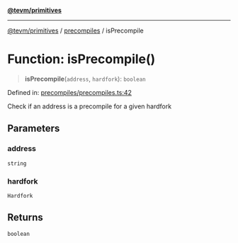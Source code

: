 [**@tevm/primitives**](../../../../README.md)

***

[@tevm/primitives](../../../../globals.md) / [precompiles](../README.md) / isPrecompile

# Function: isPrecompile()

> **isPrecompile**(`address`, `hardfork`): `boolean`

Defined in: [precompiles/precompiles.ts:42](https://github.com/evmts/primitives/blob/main/src/precompiles/precompiles.ts#L42)

Check if an address is a precompile for a given hardfork

## Parameters

### address

`string`

### hardfork

`Hardfork`

## Returns

`boolean`
